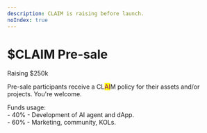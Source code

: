 ```yaml
---
description: CLAIM is raising before launch.
noIndex: true
---
```


# $CLAIM Pre-sale

Raising $250k

Pre-sale participants receive a CL<mark style="color:purple;">AI</mark>M policy for their assets and/or projects. You're welcome.



Funds usage:\
\- 40% - Development of AI agent and dApp.\
\- 60% - Marketing, community, KOLs.
